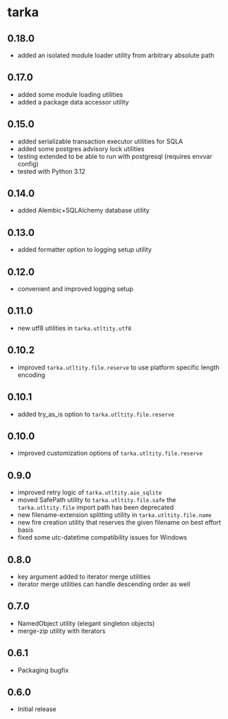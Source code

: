 # tarka

## 0.18.0
- added an isolated module loader utility from arbitrary absolute path

## 0.17.0
- added some module loading utilities
- added a package data accessor utility

## 0.15.0
- added serializable transaction executor utilities for SQLA
- added some postgres advisory lock utilities
- testing extended to be able to run with postgresql (requires envvar config)
- tested with Python 3.12

## 0.14.0
- added Alembic+SQLAlchemy database utility

## 0.13.0
- added formatter option to logging setup utility

## 0.12.0
- convenient and improved logging setup

## 0.11.0
- new utf8 utilities in `tarka.utltity.utf8`

## 0.10.2
- improved `tarka.utltity.file.reserve` to use platform specific length encoding

## 0.10.1
- added try_as_is option to `tarka.utltity.file.reserve`

## 0.10.0
- improved customization options of `tarka.utltity.file.reserve`

## 0.9.0
- improved retry logic of `tarka.utltity.aio_sqlite`
- moved SafePath utility to `tarka.utltity.file.safe` the `tarka.utltity.file` import path has been deprecated
- new filename-extension splitting utility in `tarka.utltity.file.name`
- new fire creation utility that reserves the given filename on best effort basis
- fixed some utc-datetime compatibility issues for Windows

## 0.8.0
- key argument added to iterator merge utilities
- iterator merge utilities can handle descending order as well

## 0.7.0
- NamedObject utility (elegant singleton objects)
- merge-zip utility with iterators

## 0.6.1
- Packaging bugfix

## 0.6.0
- Initial release
